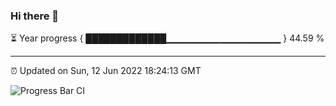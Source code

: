 ### Hi there 👋

⏳ Year progress { █████████████▁▁▁▁▁▁▁▁▁▁▁▁▁▁▁▁▁ } 44.59 %

---

⏰ Updated on Sun, 12 Jun 2022 18:24:13 GMT

![Progress Bar CI](https://github.com/ZhaoGui/ZhaoGui/workflows/Progress%20Bar%20CI/badge.svg)
